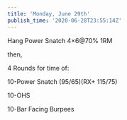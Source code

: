 ```yaml
---
title: 'Monday, June 29th'
publish_time: '2020-06-28T23:55:14Z'
---
```


Hang Power Snatch 4×6\@70% 1RM

then,

4 Rounds for time of:

10-Power Snatch (95/65)(RX+ 115/75)

10-OHS

10-Bar Facing Burpees
